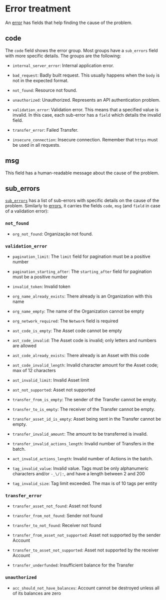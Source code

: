 # Error treatment

An [error](#error) has fields that help finding the cause of the problem.

## code

The `code` field shows the error group. Most groups have a `sub_errors` field with more specific details. The groups are the following:

- `internal_server_error`: Internal application error.

- `bad_request`: Badly built request. This usually happens when the `body` is not in the expected format.

- `not_found`: Resource not found.

- `unauthorized`: Unauthorized. Represents an API authentication problem.

- `validation_error`: Validation error. This means that a specified value is invalid. In this case, each sub-error has a `field` which details the invalid field.

- `transfer_error`: Failed Transfer.

- `insecure_connection`: Insecure connection. Remember that `https` must be used in all requests.

## msg

This field has a human-readable message about the cause of the problem.

## sub_errors

[`sub_errors`](#suberror) has a list of sub-errors with specific details on the cause of the problem.
Similarly to [errors](#error), it carries the fields `code`, `msg` (and `field` in case of a validation error):

### `not_found`

- `org_not_found`: Organização not found.



### `validation_error`

- `pagination_limit`: The `limit` field for pagination must be a positive number

- `pagination_starting_after`: The `starting_after` field for pagination must be a positive number

- `invalid_token`: Invalid token

- `org_name_already_exists`: There already is an Organization with this name

- `org_name_empty`: The name of the Organization cannot be empty

- `org_network_required`: The `Network` field is required

- `ast_code_is_empty`: The Asset code cannot be empty

- `ast_code_invalid`: The Asset code is invalid; only letters and numbers are allowed

- `ast_code_already_exists`: There already is an Asset with this code

- `ast_code_invalid_length`: Invalid character amount for the Asset code; max of 12 characters

- `ast_invalid_limit`: Invalid Asset limit

- `ast_not_supported`: Asset not supported

- `transfer_from_is_empty`: The sender of the Transfer cannot be empty.

- `transfer_to_is_empty`: The receiver of the Transfer cannot be empty.

- `transfer_asset_id_is_empty`: Asset being sent in the Transfer cannot be empty.

- `transfer_invalid_amount`: The amount to be transferred is invalid.

- `transfer_invalid_actions_length`: Invalid number of Transfers in the batch.

- `act_invalid_actions_length`: Invalid number of Actions in the batch.

- `tag_invalid_value`: Invalid value. Tags must be only alphanumeric characters and/or `-_\/|:`, and have a length between 2 and 200

- `tag_invalid_size`: Tag limit exceeded. The max is of 10 tags per entity

### `transfer_error`

- `transfer_asset_not_found`: Asset not found

- `transfer_from_not_found`: Sender not found

- `transfer_to_not_found`: Receiver not found

- `transfer_from_asset_not_supported`: Asset not supported by the sender Account

- `transfer_to_asset_not_supported`: Asset not supported by the receiver Account

- `transfer_underfunded`: Insufficient balance for the Transfer

### `unauthorized`

- `acc_should_not_have_balances`: Account cannot be destroyed unless all of its balances are zero
